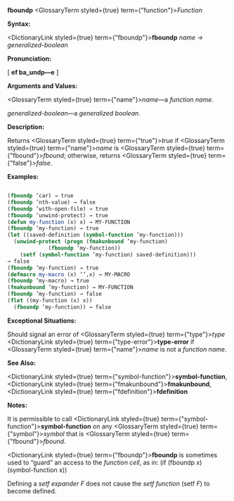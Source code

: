 **fboundp** <GlossaryTerm styled={true} term={"function"}><i>Function</i></GlossaryTerm> 



**Syntax:** 



<DictionaryLink styled={true} term={"fboundp"}><b>fboundp</b></DictionaryLink> *name → generalized-boolean* 



**Pronunciation:** 



[ **ef ba\_undp—e** ] 



**Arguments and Values:** 



<GlossaryTerm styled={true} term={"name"}><i>name</i></GlossaryTerm>—a *function name*. 



*generalized-boolean*—a *generalized boolean*. 



**Description:** 



Returns <GlossaryTerm styled={true} term={"true"}><i>true</i></GlossaryTerm> if <GlossaryTerm styled={true} term={"name"}><i>name</i></GlossaryTerm> is <GlossaryTerm styled={true} term={"fbound"}><i>fbound</i></GlossaryTerm>; otherwise, returns <GlossaryTerm styled={true} term={"false"}><i>false</i></GlossaryTerm>. 



**Examples:**
```lisp

(fboundp ’car) → true 
(fboundp ’nth-value) → false 
(fboundp ’with-open-file) → true 
(fboundp ’unwind-protect) → true 
(defun my-function (x) x) → MY-FUNCTION 
(fboundp ’my-function) → true 
(let ((saved-definition (symbol-function ’my-function))) 
  (unwind-protect (progn (fmakunbound ’my-function) 
			 (fboundp ’my-function)) 
    (setf (symbol-function ’my-function) saved-definition))) 
→ false 
(fboundp ’my-function) → true 
(defmacro my-macro (x) ‘’,x) → MY-MACRO 
(fboundp ’my-macro) → true 
(fmakunbound ’my-function) → MY-FUNCTION 
(fboundp ’my-function) → false 
(flet ((my-function (x) x)) 
  (fboundp ’my-function)) → false 

```
**Exceptional Situations:** 



Should signal an error of <GlossaryTerm styled={true} term={"type"}><i>type</i></GlossaryTerm> <DictionaryLink styled={true} term={"type-error"}><b>type-error</b></DictionaryLink> if <GlossaryTerm styled={true} term={"name"}><i>name</i></GlossaryTerm> is not a *function name*. 



**See Also:** 



<DictionaryLink styled={true} term={"symbol-function"}><b>symbol-function</b></DictionaryLink>, <DictionaryLink styled={true} term={"fmakunbound"}><b>fmakunbound</b></DictionaryLink>, <DictionaryLink styled={true} term={"fdefinition"}><b>fdefinition</b></DictionaryLink> 















**Notes:** 



It is permissible to call <DictionaryLink styled={true} term={"symbol-function"}><b>symbol-function</b></DictionaryLink> on any <GlossaryTerm styled={true} term={"symbol"}><i>symbol</i></GlossaryTerm> that is <GlossaryTerm styled={true} term={"fbound"}><i>fbound</i></GlossaryTerm>. 



<DictionaryLink styled={true} term={"fboundp"}><b>fboundp</b></DictionaryLink> is sometimes used to “guard” an access to the *function cell*, as in: (if (fboundp x) (symbol-function x)) 



Defining a *setf expander F* does not cause the *setf function* (setf *F*) to become defined. 